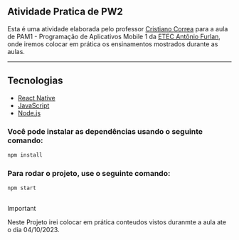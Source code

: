 ﻿## Atividade Pratica de PW2

Esta é uma atividade elaborada pelo professor [Cristiano Correa](https://github.com/cristianocorrea3) para a aula de PAM1 - Programação de Aplicativos Mobile 1 da [ETEC Antônio Furlan](https://www.etecantoniofurlan.com.br/), onde iremos colocar em prática os ensinamentos mostrados durante as aulas.

---

## Tecnologias

- [React Native](https://reactnative.dev/)
- [JavaScript](https://developer.mozilla.org/pt-BR/docs/Web/JavaScript)
- [Node.js](https://nodejs.org/en/)

### Você pode instalar as dependências usando o seguinte comando:

```sh
npm install
```

### Para rodar o projeto, use o seguinte comando:

```sh
npm start
```

##
> [!IMPORTANT]
>Neste Projeto irei colocar em prática conteudos vistos duranmte a aula ate o dia 04/10/2023.
